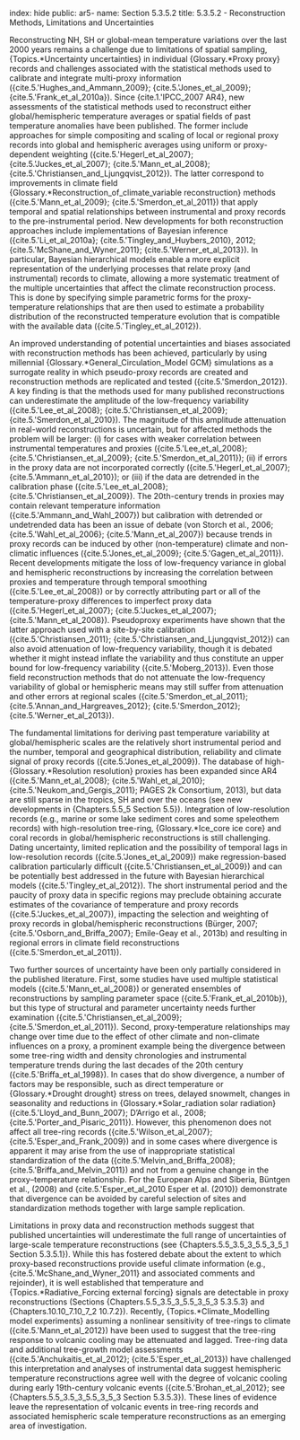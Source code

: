 index: hide
public: ar5-
name: Section 5.3.5.2
title: 5.3.5.2 - Reconstruction Methods, Limitations and Uncertainties

Reconstructing NH, SH or global-mean temperature variations over the last 2000 years remains a challenge due to limitations of spatial sampling, {Topics.*Uncertainty uncertainties} in individual {Glossary.*Proxy proxy} records and challenges associated with the statistical methods used to calibrate and integrate multi-proxy information ({cite.5.'Hughes_and_Ammann_2009}; {cite.5.'Jones_et_al_2009}; {cite.5.'Frank_et_al_2010a}). Since {cite.1.'IPCC_2007 AR4}, new assessments of the statistical methods used to reconstruct either global/hemispheric temperature averages or spatial fields of past temperature anomalies have been published. The former include approaches for simple compositing and scaling of local or regional proxy records into global and hemispheric averages using uniform or proxy-dependent weighting ({cite.5.'Hegerl_et_al_2007}; {cite.5.'Juckes_et_al_2007}; {cite.5.'Mann_et_al_2008}; {cite.5.'Christiansen_and_Ljungqvist_2012}). The latter correspond to improvements in climate field {Glossary.*Reconstruction_of_climate_variable reconstruction} methods ({cite.5.'Mann_et_al_2009}; {cite.5.'Smerdon_et_al_2011}) that apply temporal and spatial relationships between instrumental and proxy records to the pre-instrumental period. New developments for both reconstruction approaches include implementations of Bayesian inference ({cite.5.'Li_et_al_2010a}; {cite.5.'Tingley_and_Huybers_2010}, 2012; {cite.5.'McShane_and_Wyner_2011}; {cite.5.'Werner_et_al_2013}). In particular, Bayesian hierarchical models enable a more explicit representation of the underlying processes that relate proxy (and instrumental) records to climate, allowing a more systematic treatment of the multiple uncertainties that affect the climate reconstruction process. This is done by specifying simple parametric forms for the proxy-temperature relationships that are then used to estimate a probability distribution of the reconstructed temperature evolution that is compatible with the available data ({cite.5.'Tingley_et_al_2012}).

An improved understanding of potential uncertainties and biases associated with reconstruction methods has been achieved, particularly by using millennial {Glossary.*General_Circulation_Model GCM} simulations as a surrogate reality in which pseudo-proxy records are created and reconstruction methods are replicated and tested ({cite.5.'Smerdon_2012}). A key finding is that the methods used for many published reconstructions can underestimate the amplitude of the low-frequency variability ({cite.5.'Lee_et_al_2008}; {cite.5.'Christiansen_et_al_2009}; {cite.5.'Smerdon_et_al_2010}). The magnitude of this amplitude attenuation in real-world reconstructions is uncertain, but for affected methods the problem will be larger: (i) for cases with weaker correlation between instrumental temperatures and proxies ({cite.5.'Lee_et_al_2008}; {cite.5.'Christiansen_et_al_2009}; {cite.5.'Smerdon_et_al_2011}); (ii) if errors in the proxy data are not incorporated correctly ({cite.5.'Hegerl_et_al_2007}; {cite.5.'Ammann_et_al_2010}); or (iii) if the data are detrended in the calibration phase ({cite.5.'Lee_et_al_2008}; {cite.5.'Christiansen_et_al_2009}). The 20th-century trends in proxies may contain relevant temperature information ({cite.5.'Ammann_and_Wahl_2007}) but calibration with detrended or undetrended data has been an issue of debate (von Storch et al., 2006; {cite.5.'Wahl_et_al_2006}; {cite.5.'Mann_et_al_2007}) because trends in proxy records can be induced by other (non-temperature) climate and non-climatic influences ({cite.5.'Jones_et_al_2009}; {cite.5.'Gagen_et_al_2011}). Recent developments mitigate the loss of low-frequency variance in global and hemispheric reconstructions by increasing the correlation between proxies and temperature through temporal smoothing ({cite.5.'Lee_et_al_2008}) or by correctly attributing part or all of the temperature-proxy differences to imperfect proxy data ({cite.5.'Hegerl_et_al_2007}; {cite.5.'Juckes_et_al_2007}; {cite.5.'Mann_et_al_2008}). Pseudoproxy experiments have shown that the latter approach used with a site-by-site calibration ({cite.5.'Christiansen_2011}; {cite.5.'Christiansen_and_Ljungqvist_2012}) can also avoid attenuation of low-frequency variability, though it is debated whether it might instead inflate the variability and thus constitute an upper bound for low-frequency variability ({cite.5.'Moberg_2013}). Even those field reconstruction methods that do not attenuate the low-frequency variability of global or hemispheric means may still suffer from attenuation and other errors at regional scales ({cite.5.'Smerdon_et_al_2011}; {cite.5.'Annan_and_Hargreaves_2012}; {cite.5.'Smerdon_2012}; {cite.5.'Werner_et_al_2013}).

The fundamental limitations for deriving past temperature variability at global/hemispheric scales are the relatively short instrumental period and the number, temporal and geographical distribution, reliability and climate signal of proxy records ({cite.5.'Jones_et_al_2009}). The database of high-{Glossary.*Resolution resolution} proxies has been expanded since AR4 ({cite.5.'Mann_et_al_2008}; {cite.5.'Wahl_et_al_2010}; {cite.5.'Neukom_and_Gergis_2011}; PAGES 2k Consortium, 2013), but data are still sparse in the tropics, SH and over the oceans (see new developments in {Chapters.5.5_5 Section 5.5}). Integration of low-resolution records (e.g., marine or some lake sediment cores and some speleothem records) with high-resolution tree-ring, {Glossary.*Ice_core ice core} and coral records in global/hemispheric reconstructions is still challenging. Dating uncertainty, limited replication and the possibility of temporal lags in low-resolution records ({cite.5.'Jones_et_al_2009}) make regression-based calibration particularly difficult ({cite.5.'Christiansen_et_al_2009}) and can be potentially best addressed in the future with Bayesian hierarchical models ({cite.5.'Tingley_et_al_2012}). The short instrumental period and the paucity of proxy data in specific regions may preclude obtaining accurate estimates of the covariance of temperature and proxy records ({cite.5.'Juckes_et_al_2007}), impacting the selection and weighting of proxy records in global/hemispheric reconstructions (Bürger, 2007; {cite.5.'Osborn_and_Briffa_2007}; Emile-Geay et al., 2013b) and resulting in regional errors in climate field reconstructions ({cite.5.'Smerdon_et_al_2011}).

Two further sources of uncertainty have been only partially considered in the published literature. First, some studies have used multiple statistical models ({cite.5.'Mann_et_al_2008}) or generated ensembles of reconstructions by sampling parameter space ({cite.5.'Frank_et_al_2010b}), but this type of structural and parameter uncertainty needs further examination ({cite.5.'Christiansen_et_al_2009}; {cite.5.'Smerdon_et_al_2011}). Second, proxy-temperature relationships may change over time due to the effect of other climate and non-climate influences on a proxy, a prominent example being the divergence between some tree-ring width and density chronologies and instrumental temperature trends during the last decades of the 20th century ({cite.5.'Briffa_et_al_1998}). In cases that do show divergence, a number of factors may be responsible, such as direct temperature or {Glossary.*Drought drought} stress on trees, delayed snowmelt, changes in seasonality and reductions in {Glossary.*Solar_radiation solar radiation} ({cite.5.'Lloyd_and_Bunn_2007}; D’Arrigo et al., 2008; {cite.5.'Porter_and_Pisaric_2011}). However, this phenomenon does not affect all tree-ring records ({cite.5.'Wilson_et_al_2007}; {cite.5.'Esper_and_Frank_2009}) and in some cases where divergence is apparent it may arise from the use of inappropriate statistical standardization of the data ({cite.5.'Melvin_and_Briffa_2008}; {cite.5.'Briffa_and_Melvin_2011}) and not from a genuine change in the proxy–temperature relationship. For the European Alps and Siberia, Büntgen et al., (2008) and {cite.5.'Esper_et_al_2010 Esper et al. (2010)} demonstrate that divergence can be avoided by careful selection of sites and standardization methods together with large sample replication.

Limitations in proxy data and reconstruction methods suggest that published uncertainties will underestimate the full range of uncertainties of large-scale temperature reconstructions (see {Chapters.5.5_3.5_3_5.5_3_5_1 Section 5.3.5.1}). While this has fostered debate about the extent to which proxy-based reconstructions provide useful climate information (e.g., {cite.5.'McShane_and_Wyner_2011} and associated comments and rejoinder), it is well established that temperature and {Topics.*Radiative_Forcing external forcing} signals are detectable in proxy reconstructions (Sections {Chapters.5.5_3.5_3_5.5_3_5_3 5.3.5.3} and {Chapters.10.10_7.10_7_2 10.7.2}). Recently, {Topics.*Climate_Modelling model experiments} assuming a nonlinear sensitivity of tree-rings to climate ({cite.5.'Mann_et_al_2012}) have been used to suggest that the tree-ring response to volcanic cooling may be attenuated and lagged. Tree-ring data and additional tree-growth model assessments ({cite.5.'Anchukaitis_et_al_2012}; {cite.5.'Esper_et_al_2013}) have challenged this interpretation and analyses of instrumental data suggest hemispheric temperature reconstructions agree well with the degree of volcanic cooling during early 19th-century volcanic events ({cite.5.'Brohan_et_al_2012}; see {Chapters.5.5_3.5_3_5.5_3_5_3 Section 5.3.5.3}). These lines of evidence leave the representation of volcanic events in tree-ring records and associated hemispheric scale temperature reconstructions as an emerging area of investigation.
